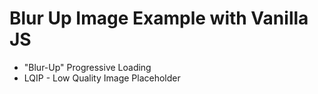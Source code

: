 # Blur Up Image Example with Vanilla JS


* "Blur-Up" Progressive Loading
* LQIP - Low Quality Image Placeholder
